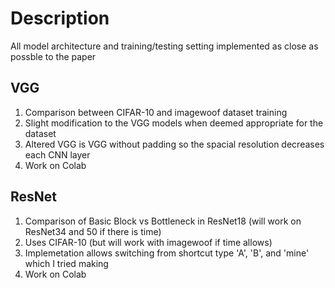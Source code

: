 # Description  
All model architecture and training/testing setting implemented as close as possble to the paper

## VGG  
1. Comparison between CIFAR-10 and imagewoof dataset training  
2. Slight modification to the VGG models when deemed appropriate for the dataset  
3. Altered VGG is VGG without padding so the spacial resolution decreases each CNN layer  
4. Work on Colab

## ResNet  
1. Comparison of Basic Block vs Bottleneck in ResNet18 (will work on ResNet34 and 50 if there is time)  
2. Uses CIFAR-10 (but will work with imagewoof if time allows)  
3. Implemetation allows switching from shortcut type 'A', 'B', and 'mine' which I tried making  
4. Work on Colab  
